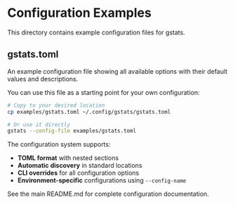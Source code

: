 # Configuration Examples

This directory contains example configuration files for gstats.

## gstats.toml

An example configuration file showing all available options with their default values and descriptions.

You can use this file as a starting point for your own configuration:

```bash
# Copy to your desired location
cp examples/gstats.toml ~/.config/gstats/gstats.toml

# Or use it directly
gstats --config-file examples/gstats.toml
```

The configuration system supports:
- **TOML format** with nested sections
- **Automatic discovery** in standard locations
- **CLI overrides** for all configuration options
- **Environment-specific** configurations using `--config-name`

See the main README.md for complete configuration documentation.

